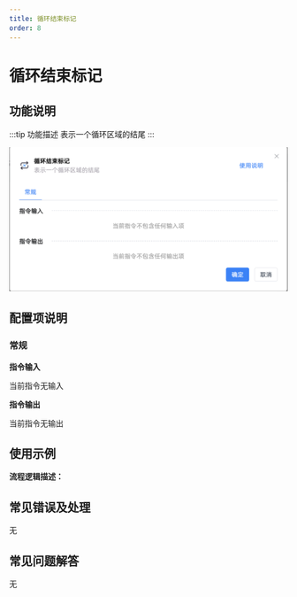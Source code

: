 ```yaml
---
title: 循环结束标记
order: 8
---
```


# 循环结束标记

## 功能说明

:::tip 功能描述
表示一个循环区域的结尾
:::

![循环结束标记](../../assets/循环结束标记_command.png)

## 配置项说明

### 常规

**指令输入**

当前指令无输入


**指令输出**

当前指令无输出


## 使用示例

**流程逻辑描述：** 

## 常见错误及处理

无

## 常见问题解答

无


